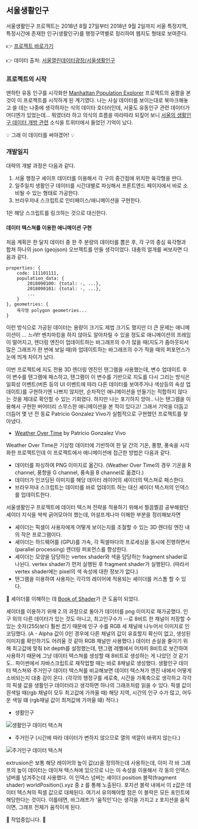 ## 서울생활인구

서울생활인구 프로젝트는 2018년 8월 27일부터 2018년 9월 2일까지 서울 특정지역, 특정시간에 존재한 인구(생활인구)를 행정구역별로 정리하여 웹지도 형태로 보여준다.

👉 [프로젝트 바로가기](https://seoul-population-by-time.netlify.com/)

👉 데이터 출처: [서울열린데이터광장/서울생활인구](http://data.seoul.go.kr/dataVisual/seoul/seoulLivingPopulation.do)

### 프로젝트의 시작

맨하탄 유동 인구를 시각화한 [Manhattan Population Explorer](http://manpopex.us/) 프로젝트의 움짤을 본 것이 이 프로젝트를 시작하게 된 계기였다. 나는 사실 데이터를 보이는대로 북마크해놓고 쓸 데는 나중에 생각하자는 식의 데이타 호더러인데, 서울도 유동인구 관련 데이터가 어디엔가 있었는데... 뭐였더라 하고 의식의 흐름을 따라따라 되짚어 보니 [서울의 생활인구 데이터 개방 관련](https://twitter.com/beingsince/status/969746505132228608) 소식을 트위터에서 들었던 기억이 났다.

💡 그래 이 데이터를 써야겠어! 💡

### 개발일지

대략의 개발 과정은 다음과 같다.

1. 서울 행정구 셰이프 데이터를 이용해서 각 구의 중간점에 위치한 육각형을 딴다.
2. 일주일치 생활인구 데이터를 시간대별로 파싱해서 프론트엔드 페이지에서 바로 소비될 수 있는 형태로 가공한다.
3. 브라우저내 스크립트로 인터페이스/애니메이션을 구현한다.

1은  해당 스크립트를 링크하는 것으로 대신한다.

#### 데이터 텍스쳐를 이용한 애니메이션 구현

처음 계획은 한 달치 데이터 중 한 주 분량의 데이터를 뽑은 후, 각 구의 중심 육각형과 합쳐 하나의 json (geojson) 오브젝트를 만들 생각이었다. 대충의 얼개를 써보자면 다음과 같다.
```
properties: {
    code: 111101111,
    population_data: {
        2018090100: {total: -, ...},
        2018090101: {total: -, ...},
        ...
    }
}, geometries: {
    육각형 polygon geometries...
}
```
이런 방식으로 가공된 데이터는 용량이 크기도 제법 크기도 했지만 더 큰 문제는 애니메이션이 ... *느려!!* 벤치마킹을 하지 않아도 알아차릴 수 있을 정도로 애니메이션의 프레임이 떨어지고, 렌더링 엔진이 업데이트하는 바그래프의 수가 많을 때(지도가 줌아웃되서 많은 그래프가 한 번에 보일 때)와 업데이트하는 바그래프의 수가 적을 때의 퍼포먼스가 눈에 띄게 차이가 났다.

이번 프로젝트에 지도 전용 3D 렌더링 엔진인 탠그램을 사용했는데, 변수 업데이트 후 이 변수를 탠그램에 패스하고, 탠그램이 이 변수를 기반으로 지도를 다시 그리는 방식은 일회성 이벤트(버튼 등의  UI 이벤트에 따라 다른 데이터를 보여주거나 색상등의 속성 업데이트)를 구현하기엔 나쁘지 않지만, 순차적인 애니메이션을 만들기는 적합하지 않다는 것을 제대로 확인할 수 있는 기회였다. 하지만 나는 포기하지 앙아.. 나는 탠그램을 이용해서 구현한 버어터리 스무스한 애니메이션을 본 적이 있다고! 그래서 기억을 더듬고 더듬어 몇 년 전 동료 Patricio Gonzalez Vivo가 실험적으로 구현했던 프로젝트를 찾아냈다.

- [Weather Over Time](https://github.com/tangrams/WeatherOverTime/) by Patricio Gonzalez Vivo

Weather Over Time은 기상청 데이터에 기반하여 한 달 간의 기온, 풍향, 풍속을 시각화한 프로젝트인데 이 프로젝트에서 애니메이션에 접근한 방법은 다음과 같다.

- 데이터를 파싱하여 PNG 이미지로 옮긴다. (Weather Over Time의 경우 기온을 R channel, 풍향을  G channel, 풍속을 B channel로 옮겼다.)
- 데이터가 인코딩된 이미지를 해당 데이터 레이어의 셰이더의 텍스쳐로 패스한다.
- 브라우저내 스크립트는 데이터를 바로 업데이트 하는 대신 셰이더 텍스처의 인덱스를 업데이트한다.

서울생활인구 프로젝트에 데이터 텍스쳐 전략을 적용하기 위해서 찔끔찔끔 공부해왔던 셰이더 지식을 싹싹 긁어모아야 했는데, 어설프게나마 이해한 부분을 정리해보자면

- 셰이더는 픽셀이 사용자에게 어떻게 보이는지를 조절할 수 있는 3D 렌더링 엔진 내의 작은 프로그램이다.
- 셰이더는 하드웨어를 (GPU)를 가속, 각 픽셀마다의 프로세싱을 동시에 진행하면서 (parallel processing) 렌더링 퍼포먼스를 향상한다.
- 셰이더는 모양을 담당하는 vertex shader와 색을 담당하는 fragment shader로 나뉜다. vertex shader가 먼저 실행된 후 fragment shader가 실행된다. (따라서 vertex shader에는 pixel의 색 속성에 대한 정보가 없다.)
- 탠그램을 이용하여 사용자는 각각의 레이어에 적용되는 셰이더를 커스톰 할 수 있다.

🦄 셰이더를 이해하는 데 [Book of Shader](https://thebookofshaders.com/01/)가 큰 도움이 되었다.

셰이더를 이용하기 위해 2.의 과정으로 돌아가 데이터를 png 이미지로 재가공했다. 인구 외의 다른 데이터가 있는 것도 아니고, 최고인구수가 --로 8비트 한 채널이 저장할 수 있는 숫자(255)보다 훨씬 컸기 때문에 인구 수를 RGB 세 채널에 나누어서 이미지로 인코딩했다. (A - Alpha 값이 0인 경우에 다른 채널의 값이 유효할지 확신이 없고, 생성된 이미지를 확인하기도 어려울 것 같아 RGB 채널만 사용했다.) 데이터 손실을 줄이기 위해 최고값에 맞춰 bit depth를 설정했는데, 탠그램 레벨에서 어차피 8비트로 보간하여 사용하기 때문에 그냥 데이터 텍스쳐를 생성할 때 8비트로 생성하는 게 나았던 것 같기도.. 파이썬에서 자바스크립트로 재작업할 때는 바로 8채널로 생성했다.  생활인구 데이터 텍스쳐와 주거인구 데이터 텍스쳐를 비교해보면 데이터 텍스쳐가 엔진 내에서 어떻게 소비되는지 대충 감이 온다. (각각의 행정구를 세로축, 시간을 가록축으로 생각하고 각각의 픽셀 값을 생활인구 데이터라고 생각하면 하나의 그래프처럼 읽을 수 있다. 픽셀 값이 흰색일 때(rgb 채널이 모두 최고값에 가까울 때) 해당 지역, 시간의 인구 수가 많고, 어두운 색일 떄 (rgb채널 값이 최저값에 가까울 떄) 적다.)

- 생활인구

![생활인구 데이터 텍스쳐](https://raw.githubusercontent.com/hanbyul-here/seoul-population-by-time/master/data/20180827/total.png)

- 주거인구 (시간에 따라 데이터가 변하지 않으므로 열의 색깔이 바뀌지 않는다.)

![주거인구 데이터 텍스쳐](https://raw.githubusercontent.com/hanbyul-here/seoul-population-by-time/master/data/residents.png)

extrusion은 보통 해당 레이어의 높이 값(z)을 정의하는데 사용하는데, 이미 각 바 그래프의 높이 데이터는 데이쳐 텍스쳐에 있으므로 나는 이 속성을 이용해서 각 동의 인덱스 넘버를 넘겨주는데 사용했다. 이 인덱스 넘버는 셰이더 position 블락(fragment shader) worldPosition().xyz 중 z 를 통해 노출된다. 포지션 블락 내에서 이 z값은 데이터 텍스쳐의 픽셀 값으로 대체된다. 여기서 유의해야할 점은 이 블락은 모든 포인트에 해당한다는 것이다. 이를테면, 바그래프가 '움직인'다는 생각을 가지고 z 포지션을 움직이면, 그래프 전체가 움직이게 된다.




 🚧 작업중입니다. 🚧